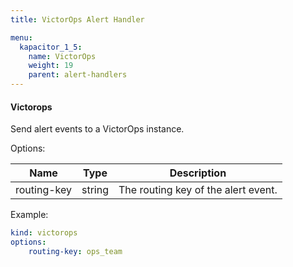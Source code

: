 ```yaml
---
title: VictorOps Alert Handler

menu:
  kapacitor_1_5:
    name: VictorOps
    weight: 19
    parent: alert-handlers
---
```


#### Victorops

Send alert events to a VictorOps instance.

Options:

| Name        | Type   | Description                         |
| ----        | ----   | -----------                         |
| routing-key | string | The routing key of the alert event. |

Example:

```yaml
kind: victorops
options:
    routing-key: ops_team
```
